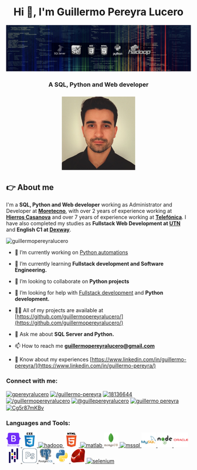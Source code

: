 <h1 align="center">Hi 👋, I'm Guillermo Pereyra Lucero</h1>

<center><a href="https://www.linkedin.com/in/guillermo-pereyra" target="blank">
  <img style="border-radius: 60 px" src="https://raw.githubusercontent.com/guillermopereyralucero/Personal/main/BG-LI.jpg" alt="Foto de Guillermo Pereyra Lucero" width="1200"/>
</a></center>


<h3 align="center">A SQL, Python and Web developer</h3>

[<h3 align="center"><img src="https://github.com/guillermopereyralucero/Personal/blob/main/FotoGuillermoPereyra.jpg?raw=true" width="200"/></h3>](https://www.linkedin.com/in/guillermo-pereyra)

## 👉 About me
I'm a **SQL, Python and Web developer** working as Administrator and Developer at **[Moretecno](https://moretecno.es)**, with over 2 years of experience working at **[Hierros Casanova](https://www.hierroscasanova.com.ar)** and over 7 years of experience working at **[Telefónica](https://www.telefonica.com/)**.
I have also completed my studies as **Fullstack Web Development at [UTN](https://site.elearning-total.com/)** and **English C1 at [Dexway](https://telefonica.dexway.com/)**.

<p align="left"> <img src="https://komarev.com/ghpvc/?username=guillermopereyralucero&label=Profile%20views&color=0e75b6&style=flat" alt="guillermopereyralucero" /> </p>

- 🔭 I’m currently working on [Python automations](https://github.com/guillermopereyralucero/Automations)

- 🌱 I’m currently learning **Fullstack development and Software Engineering.**

- 👯 I’m looking to collaborate on **Python projects**

- 🤝 I’m looking for help with [Fullstack development](https://hierroscasanova.com.ar/) and **Python development.**

- 👨‍💻 All of my projects are available at [https://github.com/guillermopereyralucero/](https://github.com/guillermopereyralucero/)

- 💬 Ask me about **SQL Server and Python.**

- 📫 How to reach me **guillermopereyralucero@gmail.com**

- 📄 Know about my experiences [https://www.linkedin.com/in/guillermo-pereyra/](https://www.linkedin.com/in/guillermo-pereyra/)

<h3 align="left">Connect with me:</h3>
<p align="left">
<a href="https://twitter.com/gpereyralucero" target="blank"><img align="center" src="https://raw.githubusercontent.com/rahuldkjain/github-profile-readme-generator/master/src/images/icons/Social/twitter.svg" alt="gpereyralucero" height="30" width="40" /></a>
<a href="https://linkedin.com/in//guillermo-pereyra" target="blank"><img align="center" src="https://raw.githubusercontent.com/rahuldkjain/github-profile-readme-generator/master/src/images/icons/Social/linked-in-alt.svg" alt="/guillermo-pereyra" height="30" width="40" /></a>
<a href="https://stackoverflow.com/users/18136644" target="blank"><img align="center" src="https://raw.githubusercontent.com/rahuldkjain/github-profile-readme-generator/master/src/images/icons/Social/stack-overflow.svg" alt="18136644" height="30" width="40" /></a>
<a href="https://fb.com//guillermopereyralucero" target="blank"><img align="center" src="https://raw.githubusercontent.com/rahuldkjain/github-profile-readme-generator/master/src/images/icons/Social/facebook.svg" alt="/guillermopereyralucero" height="30" width="40" /></a>
<a href="https://instagram.com/@guillepereyralucero" target="blank"><img align="center" src="https://raw.githubusercontent.com/rahuldkjain/github-profile-readme-generator/master/src/images/icons/Social/instagram.svg" alt="@guillepereyralucero" height="30" width="40" /></a>
<a href="https://www.youtube.com/c/guillermo pereyra" target="blank"><img align="center" src="https://raw.githubusercontent.com/rahuldkjain/github-profile-readme-generator/master/src/images/icons/Social/youtube.svg" alt="guillermo pereyra" height="30" width="40" /></a>
<a href="https://discord.gg/Cg5r87mKBv" target="blank"><img align="center" src="https://raw.githubusercontent.com/rahuldkjain/github-profile-readme-generator/master/src/images/icons/Social/discord.svg" alt="Cg5r87mKBv" height="30" width="40" /></a>
</p>

<h3 align="left">Languages and Tools:</h3>
<p align="left"> 
  <a href="https://getbootstrap.com" target="_blank" rel="noreferrer"> <img src="https://raw.githubusercontent.com/devicons/devicon/master/icons/bootstrap/bootstrap-plain-wordmark.svg" alt="bootstrap" width="40" height="40"/> </a> 
  <a href="https://www.w3schools.com/css/" target="_blank" rel="noreferrer"> <img src="https://raw.githubusercontent.com/devicons/devicon/master/icons/css3/css3-original-wordmark.svg" alt="css3" width="40" height="40"/> </a> 
  <!-- <a href="https://dotnet.microsoft.com/" target="_blank" rel="noreferrer"> <img src="https://raw.githubusercontent.com/devicons/devicon/master/icons/dot-net/dot-net-original-wordmark.svg" alt="dotnet" width="40" height="40"/> </a> -->    
  <!-- <a href="https://flask.palletsprojects.com/" target="_blank" rel="noreferrer"> <img src="https://www.vectorlogo.zone/logos/pocoo_flask/pocoo_flask-icon.svg" alt="flask" width="40" height="40"/> </a> -->
  <!-- <a href="https://graphql.org" target="_blank" rel="noreferrer"> <img src="https://www.vectorlogo.zone/logos/graphql/graphql-icon.svg" alt="graphql" width="40" height="40"/> </a> --> 
  <a href="https://hadoop.apache.org/" target="_blank" rel="noreferrer"> <img src="https://www.vectorlogo.zone/logos/apache_hadoop/apache_hadoop-icon.svg" alt="hadoop" width="40" height="40"/> </a> 
  <a href="https://www.w3.org/html/" target="_blank" rel="noreferrer"> <img src="https://raw.githubusercontent.com/devicons/devicon/master/icons/html5/html5-original-wordmark.svg" alt="html5" width="40" height="40"/> </a> 
  <a href="https://www.mathworks.com/" target="_blank" rel="noreferrer"> <img src="https://upload.wikimedia.org/wikipedia/commons/2/21/Matlab_Logo.png" alt="matlab" width="40" height="40"/> </a> 
  <a href="https://www.mongodb.com/" target="_blank" rel="noreferrer"> <img src="https://raw.githubusercontent.com/devicons/devicon/master/icons/mongodb/mongodb-original-wordmark.svg" alt="mongodb" width="40" height="40"/> </a> 
  <a href="https://www.microsoft.com/en-us/sql-server" target="_blank" rel="noreferrer"> <img src="https://www.svgrepo.com/show/303229/microsoft-sql-server-logo.svg" alt="mssql" width="40" height="40"/> </a> 
  <a href="https://www.mysql.com/" target="_blank" rel="noreferrer"> <img src="https://raw.githubusercontent.com/devicons/devicon/master/icons/mysql/mysql-original-wordmark.svg" alt="mysql" width="40" height="40"/> </a> 
  <a href="https://nodejs.org" target="_blank" rel="noreferrer"> <img src="https://raw.githubusercontent.com/devicons/devicon/master/icons/nodejs/nodejs-original-wordmark.svg" alt="nodejs" width="40" height="40"/> </a> 
  <a href="https://www.oracle.com/" target="_blank" rel="noreferrer"> <img src="https://raw.githubusercontent.com/devicons/devicon/master/icons/oracle/oracle-original.svg" alt="oracle" width="40" height="40"/> </a> 
  <a href="https://pandas.pydata.org/" target="_blank" rel="noreferrer"> <img src="https://raw.githubusercontent.com/devicons/devicon/2ae2a900d2f041da66e950e4d48052658d850630/icons/pandas/pandas-original.svg" alt="pandas" width="40" height="40"/> </a> 
  <a href="https://www.photoshop.com/en" target="_blank" rel="noreferrer"> <img src="https://raw.githubusercontent.com/devicons/devicon/master/icons/photoshop/photoshop-line.svg" alt="photoshop" width="40" height="40"/> </a> 
  <a href="https://www.postgresql.org" target="_blank" rel="noreferrer"> <img src="https://raw.githubusercontent.com/devicons/devicon/master/icons/postgresql/postgresql-original-wordmark.svg" alt="postgresql" width="40" height="40"/> </a> 
  <a href="https://www.python.org" target="_blank" rel="noreferrer"> <img src="https://raw.githubusercontent.com/devicons/devicon/master/icons/python/python-original.svg" alt="python" width="40" height="40"/> </a> 
  <a href="https://www.ruby-lang.org/en/" target="_blank" rel="noreferrer"> <img src="https://raw.githubusercontent.com/devicons/devicon/master/icons/ruby/ruby-original.svg" alt="ruby" width="40" height="40"/> </a> 
  <a href="https://www.selenium.dev" target="_blank" rel="noreferrer"> <img src="https://raw.githubusercontent.com/detain/svg-logos/780f25886640cef088af994181646db2f6b1a3f8/svg/selenium-logo.svg" alt="selenium" width="40" height="40"/> </a> 
  <!-- <a href="https://zapier.com" target="_blank" rel="noreferrer"> <img src="https://www.vectorlogo.zone/logos/zapier/zapier-icon.svg" alt="zapier" width="40" height="40"/> </a> --> </p>
